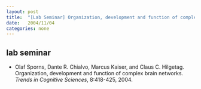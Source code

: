 ```yaml
---
layout: post
title:  "[Lab Seminar] Organization, development and function of complex brain networks"
date:   2004/11/04
categories: none
---
```



 
 



<h2>lab seminar</h2>
<!-- BEGIN BIBLIOGRAPHY references -->
<!--
    DO NOT MODIFY THIS BIBLIOGRAPHY BY HAND!  IT IS MAINTAINED AUTOMATICALLY!
    YOUR CHANGES WILL BE LOST THE NEXT TIME IT IS UPDATED!
--> 
<!-- Generated by: /home/yschoe/nn/tex/bib2html/bib2html -d references bib2html.aux bib2html.tmp -->
<UL>

<!-- Authors: Olaf Sporns and Dante R Chialvo and Marcus Kaiser and Claus C
  Hilgetag -->
<LI><A NAME="sporns:tics04">Olaf</A> Sporns, Dante&nbsp;R.
  Chialvo, Marcus Kaiser, and Claus&nbsp;C. Hilgetag.
Organization, development and function of complex brain networks.
<CITE>Trends in Cognitive Sciences</CITE>, 8:418-425, 2004.

</LI></UL>

<!-- END BIBLIOGRAPHY references -->


 

